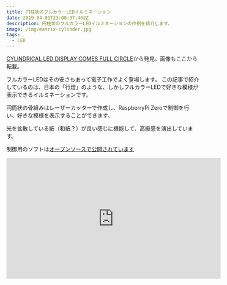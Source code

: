 ```yaml
---
title: 円柱状のフルカラーLEDイルミネーション
date: 2019-04-01T23:00:37.462Z
description: 円柱状のフルカラーLEDイルミネーションの作例を紹介します。
image: /img/matrix-cylinder.jpg
tags:
  - LED
---
```

[CYLINDRICAL LED DISPLAY COMES FULL CIRCLE](https://hackaday.com/2019/03/05/cylindrical-led-display-comes-full-circle/)から発見。画像もここから転載。

フルカラーLEDはその安さもあって電子工作でよく登場します。
この記事で紹介しているのは、日本の「行燈」のような、しかしフルカラーLEDで好きな模様が表示できるイルミネーションです。

円筒状の骨組みはレーザーカッターで作成し、RaspberryPi Zeroで制御を行い、好きな模様を表示することができます。

光を拡散している紙（和紙？）が良い感じに機能して、高級感を演出しています。

制御用のソフトは[オープンソースで公開されています](https://github.com/makeTVee/ledcylinder)

<iframe width="560" height="315" src="https://www.youtube.com/embed/2VNS9aFNEW0" frameborder="0" allow="accelerometer; autoplay; encrypted-media; gyroscope; picture-in-picture" allowfullscreen></iframe>

